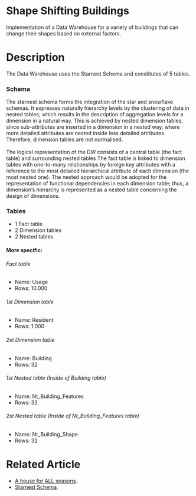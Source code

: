 # Shape Shifting Buildings
Implementation of a Data Warehouse for a variety of buildings that can change their shapes based on external factors.

# Description
The Data Warehouse uses the Starnest Schema and constitutes of 5 tables.

### Schema

The starnest schema forms the integration of the star and snowflake schemas. It expresses naturally hierarchy levels by the clustering of data in nested tables, which results in the description of aggregation levels for a dimension in a natural way. This is achieved by nested dimension tables, since sub-attributes are inserted in a dimension in a nested way, where more detailed attributes are nested inside less detailed attributes. Therefore, dimension tables are not normalised. 
</br>
</br>
The logical representation of the DW consists of a central table (the fact table) and surrounding nested tables The fact table is linked to dimension tables with one-to-many relationships by foreign key attributes with a reference to the most detailed hierarchical attribute of each dimension (the most nested one). The nested approach would be adopted for the representation of functional dependencies in each dimension table; thus, a dimension’s hierarchy is represented as a nested table concerning the design of dimensions. 

### Tables

- 1 Fact table
- 2 Dimension tables
- 2 Nested tables

#### More specific:

###### Fact table 
- Name: Usage
- Rows: 10.000

###### 1st Dimension table 
- Name: Resident
- Rows: 1.000

###### 2st Dimension table 
- Name: Building
- Rows: 32

###### 1st Nested table (Inside of Building table)
- Name: Nt_Building_Features
- Rows: 32

###### 2st Nested table (Inside of Nt_Building_Features table)
- Name: Nt_Building_Shape
- Rows: 32

# Related Article
- [A house for ALL seasons](https://www.dailymail.co.uk/sciencetech/article-2840627/A-house-seasons-Shape-shifting-home-transforms-year-response-changing-temperatures.html).
- [Starnest Schema](https://www.researchgate.net/publication/262239999_Integrating_Star_and_Snowflake_Schemas_in_Data_Warehouses).
